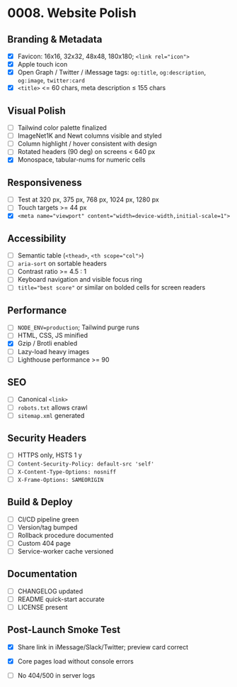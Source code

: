# 0008. Website Polish

## Branding & Metadata
- [x] Favicon: 16x16, 32x32, 48x48, 180x180; `<link rel="icon">`
- [x] Apple touch icon
- [x] Open Graph / Twitter / iMessage tags: `og:title`, `og:description`, `og:image`, `twitter:card`
- [x] `<title>` <= 60 chars, meta description ≤ 155 chars

## Visual Polish

- [ ] Tailwind color palette finalized
- [ ] ImageNet1K and Newt columns visible and styled
- [ ] Column highlight / hover consistent with design
- [ ] Rotated headers (90 deg) on screens < 640 px
- [x] Monospace, tabular-nums for numeric cells

## Responsiveness
- [ ] Test at 320 px, 375 px, 768 px, 1024 px, 1280 px
- [ ] Touch targets >= 44 px
- [x] `<meta name="viewport" content="width=device-width,initial-scale=1">`

## Accessibility
- [ ] Semantic table (`<thead>`, `<th scope="col">`)
- [ ] `aria-sort` on sortable headers
- [ ] Contrast ratio >=  4.5 : 1
- [ ] Keyboard navigation and visible focus ring
- [ ] `title="best score"` or similar on bolded cells for screen readers

## Performance
- [ ] `NODE_ENV=production`; Tailwind purge runs
- [ ] HTML, CSS, JS minified
- [x] Gzip / Brotli enabled
- [ ] Lazy-load heavy images
- [ ] Lighthouse performance >=  90

## SEO
- [ ] Canonical `<link>`
- [ ] `robots.txt` allows crawl
- [ ] `sitemap.xml` generated

## Security Headers
- [ ] HTTPS only, HSTS 1 y
- [ ] `Content-Security-Policy: default-src 'self'`
- [ ] `X-Content-Type-Options: nosniff`
- [ ] `X-Frame-Options: SAMEORIGIN`

## Build & Deploy

- [ ] CI/CD pipeline green
- [ ] Version/tag bumped
- [ ] Rollback procedure documented
- [ ] Custom 404 page
- [ ] Service-worker cache versioned

## Documentation

- [ ] CHANGELOG updated
- [ ] README quick-start accurate
- [ ] LICENSE present

## Post-Launch Smoke Test
- [x] Share link in iMessage/Slack/Twitter; preview card correct
- [x] Core pages load without console errors
- [ ] No 404/500 in server logs


